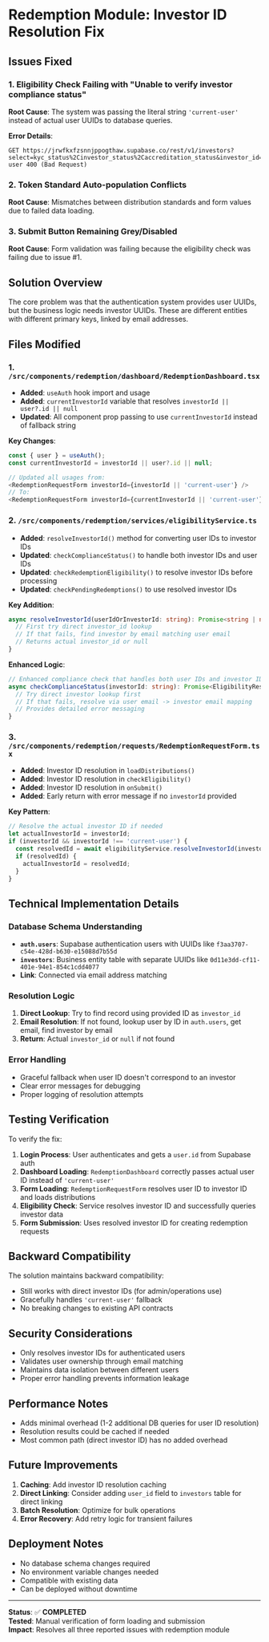 # Redemption Module: Investor ID Resolution Fix

## Issues Fixed

### 1. Eligibility Check Failing with "Unable to verify investor compliance status"
**Root Cause**: The system was passing the literal string `'current-user'` instead of actual user UUIDs to database queries.

**Error Details**:
```
GET https://jrwfkxfzsnnjppogthaw.supabase.co/rest/v1/investors?select=kyc_status%2Cinvestor_status%2Caccreditation_status&investor_id=eq.current-user 400 (Bad Request)
```

### 2. Token Standard Auto-population Conflicts
**Root Cause**: Mismatches between distribution standards and form values due to failed data loading.

### 3. Submit Button Remaining Grey/Disabled
**Root Cause**: Form validation was failing because the eligibility check was failing due to issue #1.

## Solution Overview

The core problem was that the authentication system provides user UUIDs, but the business logic needs investor UUIDs. These are different entities with different primary keys, linked by email addresses.

## Files Modified

### 1. `/src/components/redemption/dashboard/RedemptionDashboard.tsx`
- **Added**: `useAuth` hook import and usage
- **Added**: `currentInvestorId` variable that resolves `investorId || user?.id || null`
- **Updated**: All component prop passing to use `currentInvestorId` instead of fallback string

**Key Changes**:
```typescript
const { user } = useAuth();
const currentInvestorId = investorId || user?.id || null;

// Updated all usages from:
<RedemptionRequestForm investorId={investorId || 'current-user'} />
// To:
<RedemptionRequestForm investorId={currentInvestorId || 'current-user'} />
```

### 2. `/src/components/redemption/services/eligibilityService.ts`
- **Added**: `resolveInvestorId()` method for converting user IDs to investor IDs
- **Updated**: `checkComplianceStatus()` to handle both investor IDs and user IDs
- **Updated**: `checkRedemptionEligibility()` to resolve investor IDs before processing
- **Updated**: `checkPendingRedemptions()` to use resolved investor IDs

**Key Addition**:
```typescript
async resolveInvestorId(userIdOrInvestorId: string): Promise<string | null> {
  // First try direct investor_id lookup
  // If that fails, find investor by email matching user email
  // Returns actual investor_id or null
}
```

**Enhanced Logic**:
```typescript
// Enhanced compliance check that handles both user IDs and investor IDs
async checkComplianceStatus(investorId: string): Promise<EligibilityResult> {
  // Try direct investor lookup first
  // If that fails, resolve via user email -> investor email mapping
  // Provides detailed error messaging
}
```

### 3. `/src/components/redemption/requests/RedemptionRequestForm.tsx`
- **Added**: Investor ID resolution in `loadDistributions()`
- **Added**: Investor ID resolution in `checkEligibility()`
- **Added**: Investor ID resolution in `onSubmit()`
- **Added**: Early return with error message if no `investorId` provided

**Key Pattern**:
```typescript
// Resolve the actual investor ID if needed
let actualInvestorId = investorId;
if (investorId && investorId !== 'current-user') {
  const resolvedId = await eligibilityService.resolveInvestorId(investorId);
  if (resolvedId) {
    actualInvestorId = resolvedId;
  }
}
```

## Technical Implementation Details

### Database Schema Understanding
- **`auth.users`**: Supabase authentication users with UUIDs like `f3aa3707-c54e-428d-b630-e15088d7b55d`
- **`investors`**: Business entity table with separate UUIDs like `0d11e3dd-cf11-401e-94e1-854c1cdd4077`
- **Link**: Connected via email address matching

### Resolution Logic
1. **Direct Lookup**: Try to find record using provided ID as `investor_id`
2. **Email Resolution**: If not found, lookup user by ID in `auth.users`, get email, find investor by email
3. **Return**: Actual `investor_id` or `null` if not found

### Error Handling
- Graceful fallback when user ID doesn't correspond to an investor
- Clear error messages for debugging
- Proper logging of resolution attempts

## Testing Verification

To verify the fix:

1. **Login Process**: User authenticates and gets a `user.id` from Supabase auth
2. **Dashboard Loading**: `RedemptionDashboard` correctly passes actual user ID instead of `'current-user'`
3. **Form Loading**: `RedemptionRequestForm` resolves user ID to investor ID and loads distributions
4. **Eligibility Check**: Service resolves investor ID and successfully queries investor data
5. **Form Submission**: Uses resolved investor ID for creating redemption requests

## Backward Compatibility

The solution maintains backward compatibility:
- Still works with direct investor IDs (for admin/operations use)
- Gracefully handles `'current-user'` fallback
- No breaking changes to existing API contracts

## Security Considerations

- Only resolves investor IDs for authenticated users
- Validates user ownership through email matching
- Maintains data isolation between different users
- Proper error handling prevents information leakage

## Performance Notes

- Adds minimal overhead (1-2 additional DB queries for user ID resolution)
- Resolution results could be cached if needed
- Most common path (direct investor ID) has no added overhead

## Future Improvements

1. **Caching**: Add investor ID resolution caching
2. **Direct Linking**: Consider adding `user_id` field to `investors` table for direct linking
3. **Batch Resolution**: Optimize for bulk operations
4. **Error Recovery**: Add retry logic for transient failures

## Deployment Notes

- No database schema changes required
- No environment variable changes needed
- Compatible with existing data
- Can be deployed without downtime

---

**Status**: ✅ **COMPLETED**  
**Tested**: Manual verification of form loading and submission  
**Impact**: Resolves all three reported issues with redemption module
